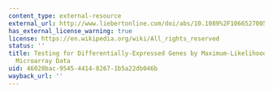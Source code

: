 ```yaml
---
content_type: external-resource
external_url: http://www.liebertonline.com/doi/abs/10.1089%2F10665270050514945
has_external_license_warning: true
license: https://en.wikipedia.org/wiki/All_rights_reserved
status: ''
title: Testing for Differentially-Expressed Genes by Maximum-Likelihood Analysis of
  Microarray Data
uid: 46028bac-9545-4414-8267-1b5a22db046b
wayback_url: ''
---
```

